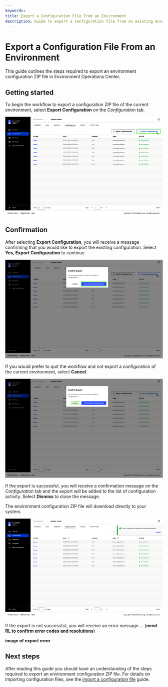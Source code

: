 ```yaml
---
keywords:
title: Export a Configuration File From an Environment
description: Guide to export a configuration file from an existing environment
---
```

# Export a Configuration File From an Environment

This guide outlines the steps required to export an environment configuration ZIP file in Environment Operations Center.

## Getting started

To begin the workflow to export a configuration ZIP file of the current environment, select **Export Configuration** on the *Configuration* tab.

![image description](images/export-select.png)

## Confirmation

After selecting **Export Configuration**, you will receive a message confirming that you would like to export the existing configuration. Select **Yes, Export Configuration** to continue.

![image description](images/export-confirm.png)

If you would prefer to quit the workflow and not export a configuration of the current environment, select **Cancel**.

![image description](images/export-cancel.png)

If the export is successful, you will receive a confirmation message on the *Configuration* tab and the export will be added to the list of configuration activity. Select **Dismiss** to close the message.

The environment configuration ZIP file will download directly to your system.

![image description](images/export-success.png)

If the export is not successful, you will receive an error message.... (**need RL to confirm error codes and resolutions**)

**image of export error**

## Next steps

After reading this guide you should have an understanding of the steps required to export an environment configuration ZIP file. For details on importing configuration files, see the [import a configuration file](../environment-overview/import-configuration-file.md) guide.
